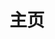 ---
#博客首页设置：https://theme-hope.vuejs.press/zh/guide/blog/home.html
home: true
layout: BlogHome
title: 主页
icon: fa-solid fa-house-crack

heroText: DoubleW2w
tagline: 游龙当归海，海不迎我自来也
bgImage: "/assets/image/blog-bg-image.webp"
bgImageStyle:
  background-attachment: fixed
heroFullScreen: true
---